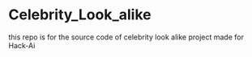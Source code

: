 # Celebrity_Look_alike
this repo is for the source code of celebrity look alike project made for Hack-Ai 
